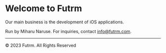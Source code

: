 # Welcome to Futrm

Our main business is the development of iOS applications.

Run by Miharu Naruse. For inquiries, contact [info@futrm.com](mailto:info@futrm.com).

---

© 2023 Futrm. All Rights Reserved


